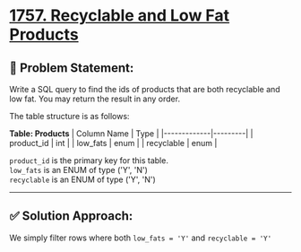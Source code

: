 # [1757. Recyclable and Low Fat Products](https://leetcode.com/problems/recyclable-and-low-fat-products/)

## 🧠 Problem Statement:
Write a SQL query to find the ids of products that are both recyclable and low fat.
You may return the result in any order.

The table structure is as follows:

**Table: Products**
| Column Name | Type    |
|-------------|---------|
| product_id  | int     |
| low_fats    | enum    |
| recyclable  | enum    |

`product_id` is the primary key for this table.  
`low_fats` is an ENUM of type ('Y', 'N')  
`recyclable` is an ENUM of type ('Y', 'N')

---

## ✅ Solution Approach:
We simply filter rows where both `low_fats = 'Y'` and `recyclable = 'Y'`
